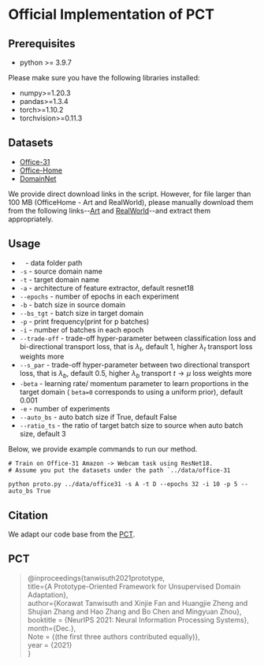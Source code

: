# Official Implementation of PCT
## Prerequisites
- python >= 3.9.7

Please make sure you have the following libraries installed:
- numpy>=1.20.3
- pandas>=1.3.4
- torch>=1.10.2
- torchvision>=0.11.3

## Datasets
- [Office-31](https://people.eecs.berkeley.edu/~jhoffman/domainadapt/)
- [Office-Home](https://www.hemanthdv.org/OfficeHome-Dataset/)
- [DomainNet](http://ai.bu.edu/M3SDA/) 

We provide direct download links in the script. However, for file larger than 100 MB (OfficeHome - Art and RealWorld), please manually download them from the following links--[Art](https://drive.google.com/file/d/18_F4TMEwP3yJcxTwhgH3FFc7OYtSJxAj/view?usp=sharing) and [RealWorld](https://drive.google.com/file/d/1xZPldApUAkx4qzsRIi00qfnzeX13HWCe/view?usp=sharing)--and extract them appropriately.

## Usage
- ` ` - data folder path  
- `-s` - source domain name  
- `-t` - target domain name  
- `-a` - architecture of feature extractor, default resnet18
- `--epochs` - number of epochs in each experiment 
- `-b` - batch size in source domain
- `--bs_tgt` - batch size in target domain 
- `-p` - print frequency(print for p batches)
- `-i` - number of batches in each epoch 
- `--trade-off` - trade-off hyper-parameter between classification loss and bi-directional transport loss, that is $\lambda_t$, default 1, higher $\lambda_t$ transport loss weights more   
- `--s_par` - trade-off hyper-parameter between two directional transport loss, that is $\lambda_b$, default 0.5, higher $\lambda_b$ transport $t\to\mu$ loss weights more
- `-beta` - learning rate/ momentum parameter to learn proportions in the target domain ( `beta=0` corresponds to using a uniform prior), default 0.001
- `-e` - number of experiments
- `--auto_bs` - auto batch size if True, default False 
- `--ratio_ts` - the ratio of target batch size to source when auto batch size, default 3

Below, we provide example commands to run our method.
```shell script
# Train on Office-31 Amazon -> Webcam task using ResNet18.
# Assume you put the datasets under the path `../data/office-31

python proto.py ../data/office31 -s A -t D --epochs 32 -i 10 -p 5 --auto_bs True

```

## Citation
We adapt our code base from the [PCT](https://github.com/korawat-tanwisuth/Proto_DA).

## PCT

> @inproceedings{tanwisuth2021prototype,  
>  title={A Prototype-Oriented Framework for Unsupervised Domain Adaptation},  
>  author={Korawat Tanwisuth and Xinjie Fan and Huangjie Zheng and Shujian Zhang and Hao Zhang and Bo Chen and Mingyuan Zhou},  
> booktitle = {NeurIPS 2021: Neural Information Processing Systems},   
> month={Dec.},  
> Note = {(the first three authors contributed equally)},  
> year = {2021}  
> }  

